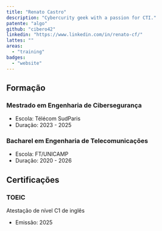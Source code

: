 ```yaml
---
title: "Renato Castro"
description: "Cybercurity geek with a passion for CTI."
patente: "algo"
github: "cibero42"
linkedin: "https://www.linkedin.com/in/renato-cf/"
lattes: ""
areas:
  - "training"
badges:
  - "website"
---
```

## Formação
### Mestrado em Engenharia de Cibersegurança
- Escola: Télécom SudParis
- Duração: 2023 - 2025

### Bacharel em Engenharia de Telecomunicações
- Escola: FT/UNICAMP
- Duração: 2020 - 2026

## Certificações
### TOEIC
Atestação de nível C1 de inglês
- Emissão: 2025
